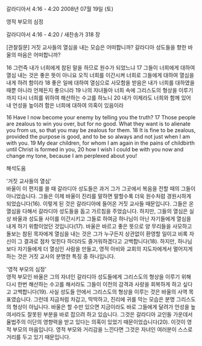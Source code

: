 갈라디아서 4:16 - 4:20 
2008년 07월 19일 (토)

영적 부모의 심정



갈라디아서 4:16 - 4:20 / 새찬송가 318 장


[관찰질문]
거짓 교사들의 열심을 내는 모습은 어떠합니까? 
갈라디아 성도들을 향한 바울의 마음은 어떠합니까? 

16 그런즉 내가 너희에게 참된 말을 하므로 원수가 되었느냐 
17 그들이 너희에게 대하여 열심 내는 것은 좋은 뜻이 아니요 오직 너희를 이간시켜 너희로 그들에게 대하여 열심을 내게 하려 함이라 
18 좋은 일에 대하여 열심으로 사모함을 받음은 내가 너희를 대하였을 때뿐 아니라 언제든지 좋으니라
19 나의 자녀들아 너희 속에 그리스도의 형상을 이루기까지 다시 너희를 위하여 해산하는 수고를 하노니 
20 내가 이제라도 너희와 함께 있어 내 언성을 높이려 함은 너희에 대하여 의혹이 있음이라

16 Have I now become your enemy by telling you the truth? 
17 Those people are zealous to win you over, but for no good. What they want is to alienate you from us, so that you may be zealous for them. 
18 It is fine to be zealous, provided the purpose is good, and to be so always and not just when I am with you. 
19 My dear children, for whom I am again in the pains of childbirth until Christ is formed in you, 
20 how I wish I could be with you now and change my tone, because I am perplexed about you!

해석도움





'거짓 교사들의 열심'  
바울이 이 편지를 쓸 때 갈라디아 성도들은 과거 그가 그곳에서 복음을 전할 때의 그들이 아니었습니다. 그들은 이제 바울이 진리를 말하면 말할수록 더욱 원수처럼 경원시하게 되었습니다(16). 이렇게 된 것은 갈라디아에 들어온 거짓 교사들 때문입니다. 그들은 온 열심을 다해서 갈라디아 성도들을 돕고 가르침을 주었습니다. 하지만, 그들의 열심은 실상 바울과 성도들 사이를 이간시키고 그들로 하여금 하나님이 아닌 자기들에게 열심을 내게 하기 위함이었던 것입니다(17). 바울은 바르고 좋은 뜻으로 양 무리들을 사모하고 돌보는 참된 목자에게 열심을 내는 것은 그가 누구든지 상관없이 환영할 일이고 비록 자신이 그 결과로 점차 잊힌다 하더라도 즐거워하겠다고 고백합니다(18). 하지만, 하나님보다 자기들에게 더 열심인 사람을 만들고, 영적 아비와 교회의 지도자에게서 멀어지게 하는 것은 거짓 교사의 분명한 특징 중 하나입니다.  

'영적 부모의 심정'  
영적 부모인 바울은 그의 자녀인 갈라디아 성도들에게 그리스도의 형상을 이루기 위해 다시 한번 해산하는 수고를 해서라도 그들이 이전의 감격과 사랑을 회복하게 하고 싶다고 고백합니다(19). 사실 성도들 안에서 그리스도의 형상을 이루는 것은 바울의 사역 목표였습니다. 그런데 지금처럼 차갑고, 딱딱하고, 진리에 귀를 막는 모습은 분명 그리스도의 형상이 아닙니다. 바울은 할 수만 있으면 지금이라도 바로 그들에게 달려가 언성을 높여서라도 잘못된 부분을 바로 잡으려 하고 있습니다. 그것은 갈라디아 교인들 가운데서 율법주의 이단의 영향력을 받고 있다는 의혹이 있었기 때문이었습니다(20). 이것이 영적 부모의 마음입니다. 영적 부모와 거리감을 느낀다면 그것은 자녀인 여러분이 스스로 거리를 두고 있기 때문입니다.